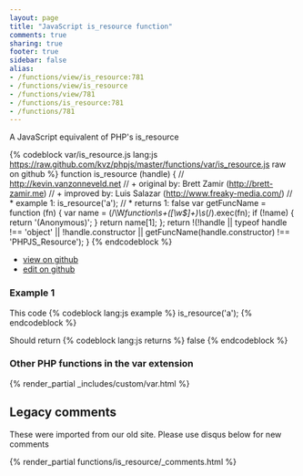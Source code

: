 ```yaml
---
layout: page
title: "JavaScript is_resource function"
comments: true
sharing: true
footer: true
sidebar: false
alias:
- /functions/view/is_resource:781
- /functions/view/is_resource
- /functions/view/781
- /functions/is_resource:781
- /functions/781
---
```

<!-- Generated by Rakefile:build -->
A JavaScript equivalent of PHP's is_resource

{% codeblock var/is_resource.js lang:js https://raw.github.com/kvz/phpjs/master/functions/var/is_resource.js raw on github %}
function is_resource (handle) {
  // http://kevin.vanzonneveld.net
  // +   original by: Brett Zamir (http://brett-zamir.me)
  // +   improved by: Luis Salazar (http://www.freaky-media.com/)
  // *     example 1: is_resource('a');
  // *     returns 1: false
  var getFuncName = function (fn) {
    var name = (/\W*function\s+([\w\$]+)\s*\(/).exec(fn);
    if (!name) {
      return '(Anonymous)';
    }
    return name[1];
  };
  return !(!handle || typeof handle !== 'object' || !handle.constructor || getFuncName(handle.constructor) !== 'PHPJS_Resource');
}
{% endcodeblock %}

 - [view on github](https://github.com/kvz/phpjs/blob/master/functions/var/is_resource.js)
 - [edit on github](https://github.com/kvz/phpjs/edit/master/functions/var/is_resource.js)

### Example 1
This code
{% codeblock lang:js example %}
is_resource('a');
{% endcodeblock %}

Should return
{% codeblock lang:js returns %}
false
{% endcodeblock %}


### Other PHP functions in the var extension
{% render_partial _includes/custom/var.html %}
## Legacy comments
These were imported from our old site. Please use disqus below for new comments
<div style="overflow-y: scroll; max-height: 500px;">
{% render_partial functions/is_resource/_comments.html %}
</div>

